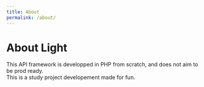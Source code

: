 ```yaml
---
title: About
permalink: /about/
---
```

<h1>About Light</h1>
This API framework is developped in PHP from scratch, and does not aim to be prod ready.<br>
This is a study project developement made for fun.
